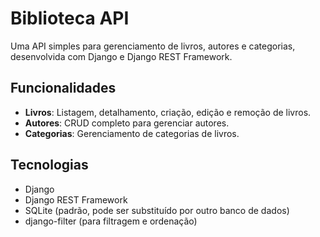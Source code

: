 
<h1>Biblioteca API</h1>

<p>Uma API simples para gerenciamento de livros, autores e categorias, desenvolvida com Django e Django REST Framework.</p>

<h2>Funcionalidades</h2>
<ul>
    <li><strong>Livros</strong>: Listagem, detalhamento, criação, edição e remoção de livros.</li>
    <li><strong>Autores</strong>: CRUD completo para gerenciar autores.</li>
    <li><strong>Categorias</strong>: Gerenciamento de categorias de livros.</li>
</ul>

<h2>Tecnologias</h2>
<ul>
    <li>Django</li>
    <li>Django REST Framework</li>
    <li>SQLite (padrão, pode ser substituído por outro banco de dados)</li>
    <li>django-filter (para filtragem e ordenação)</li>
</ul>

